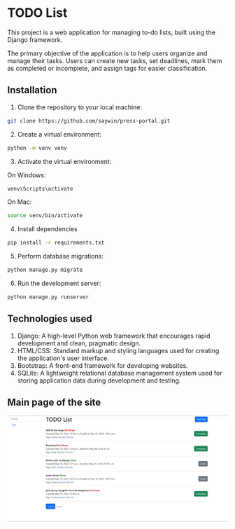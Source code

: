 # TODO List

This project is a web application for managing to-do lists, built using the Django framework.

The primary objective of the application is to help users organize and manage their tasks. Users can create new tasks,
set deadlines, mark them as completed or incomplete, and assign tags for easier classification.

## Installation

1. Clone the repository to your local machine:

```bash
git clone https://github.com/saywin/press-portal.git
```

2. Create a virtual environment:

```bash
python -m venv venv
```

3. Activate the virtual environment:

On Windows:

```bash
venv\Scripts\activate
```

On Mac:

```bash
source venv/bin/activate
```

4. Install dependencies

```bash
pip install -r requirements.txt
```

5. Perform database migrations:

```bash
python manage.py migrate
```

6. Run the development server:

```bash
python manage.py runserver
```

## Technologies used

1. Django: A high-level Python web framework that encourages rapid development and clean, pragmatic design.
2. HTML/CSS: Standard markup and styling languages used for creating the application's user interface.
3. Bootstrap: A front-end framework for developing websites.
4. SQLite: A lightweight relational database management system used for storing application data during development and
   testing.

## Main page of the site

![promo.jpg](promo.jpg)